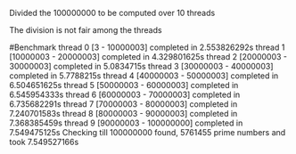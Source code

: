 Divided the 100000000 to be computed over 10 threads

The division is not fair among the threads

#Benchmark
thread 0 [3 - 10000003] completed in 2.553826292s
thread 1 [10000003 - 20000003] completed in 4.329801625s
thread 2 [20000003 - 30000003] completed in 5.0834715s
thread 3 [30000003 - 40000003] completed in 5.7788215s
thread 4 [40000003 - 50000003] completed in 6.504651625s
thread 5 [50000003 - 60000003] completed in 6.545954333s
thread 6 [60000003 - 70000003] completed in 6.735682291s
thread 7 [70000003 - 80000003] completed in 7.240701583s
thread 8 [80000003 - 90000003] completed in 7.368385459s
thread 9 [90000003 - 100000000] completed in 7.549475125s
Checking till  100000000 found,  5761455  prime numbers and took  7.549527166s